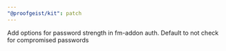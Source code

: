 ```yaml
---
"@proofgeist/kit": patch
---
```


Add options for password strength in fm-addon auth. Default to not check for compromised passwords
